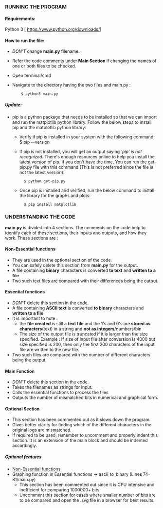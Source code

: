 ### RUNNING THE PROGRAM

#### Requirements:
Python 3 [ https://www.python.org/downloads/]

#### How to run the file:
- <i>DON'T</i> change <b>main.py</b> filename.
- Refer the code comments under <b>Main Section</b> if changing the names of one or both files to be checked.
- Open terminal/cmd
- Navigate to the directory having the two files and main.py :

          $ python3 main.py
#####  Update:
- pip is a python package that needs to be installed so that we can import and run the matplotlib python library. Follow the below steps to install pip and the matplotlib python library:
  - Verify if pip is installed in your system with the following command:
          $ pip --version
  - If pip is not installed, you will get an output saying <i>'pip' is not recognized</i>. There's enough resources online to help you install the latest version of pip. If you don't have the time, You can run the get-pip.py file with this command (This is not preferred since the file is not the latest version):

          $ python get-pip.py
  - Once pip is installed and verified, run the below command to install the library for the graphs and plots:

          $ pip install matplotlib

### UNDERSTANDING THE CODE
<b>main.py</b> is divided into 4 sections. The comments on the code help to identify each of these sections, their inputs and outputs, and how they work.
These sections are :

#### Non-Essential functions
* They are used in the optional section of the code.
* You can safely delete this section from <b>main.py</b> for the output.
* A file containing <b>binary</b> characters is converted <b>to text</b> and <b>written to a file</b>
* Two such text files are compared with their differences being the output.

#### Essential functions
* <i>DON'T</i> delete this section in the code.
* A file containing <b>ASCII text</b> is converted <b>to binary</b> characters and <b>written to a file</b>
* It is important to note :
  - the <b>file created</b> is still a <b>text file</b> and the 1's and 0's are <b>stored as characters</b>(text) in a string and <b>not as integers</b>/numbers/bin
  - The size of the output file is truncated if it is larger than the size specified. Example : If size of input file after conversion is 4000 but size specified is 200, then only the first 200 characters of the input file are written to the new file.
* Two such files are compared with the number of different characters being the output.

#### Main Function
* <i>DON'T</i> delete this section in the code.
* Takes the filenames as strings for input.
* Calls the essential functions to process the files
* Outputs the number of mismatched bits in numerical and graphical form.

#### Optional Section
* This section has been commented out as it slows down the program.
* Gives better clarity for finding which of the different characters in the original logs are mismatched.
* If required to be used, remember to uncomment and properly indent this section. It is an extension of the main block and should be indented accordingly.

##### Optional features
* [Non-Essential functions](https://github.com/Mahendrarrao/LogFIleCompare#non-essential-functions)
* Graphing function in Essential functions -> ascii_to_binary (Lines 74-81/main.py)
  - This section has been commented out since it is CPU intensive and inefficient for comparing 1000000+ bits.
  - Uncomment this section for cases where smaller number of bits are to be compared and open the .svg file in a browser for best results.
